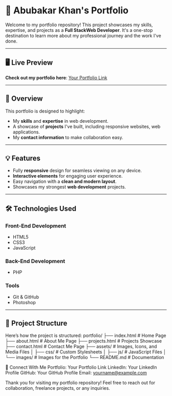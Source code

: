 # 🌟 Abubakar Khan's Portfolio

Welcome to my portfolio repository! This project showcases my skills, expertise, and projects as a **Full StackWeb Developer**. 
It's a one-stop destination to learn more about my professional journey and the work I've done.

---

## 🖥️ Live Preview
**Check out my portfolio here**: [Your Portfolio Link](https://yourusername.github.io)

---

## 📑 Overview

This portfolio is designed to highlight:
- My **skills** and **expertise** in web development.
- A showcase of **projects** I've built, including responsive websites, web applications.
- My **contact information** to make collaboration easy.

---

## 💡 Features

- Fully **responsive** design for seamless viewing on any device.
- **Interactive elements** for engaging user experience.
- Easy navigation with a **clean and modern layout**.
- Showcases my strongest **web development** projects.

---

## 🛠️ Technologies Used

### Front-End Development
- HTML5
- CSS3
- JavaScript

### Back-End Development
- PHP

### Tools
- Git & GitHub
- Photoshop

---

## 📂 Project Structure

Here’s how the project is structured:
portfolio/ ├── index.html # Home Page ├── about.html # About Me Page ├── projects.html # Projects Showcase ├── contact.html # Contact Me Page ├── assets/ # Images, Icons, and Media Files │ ├── css/ # Custom Stylesheets │ ├── js/ # JavaScript Files │ └── images/ # Images for the Portfolio └── README.md # Documentation

🤝 Connect With Me
Portfolio: Your Portfolio Link
LinkedIn: Your LinkedIn Profile
GitHub: Your GitHub Profile
Email: yourname@example.com

Thank you for visiting my portfolio repository! Feel free to reach out for collaboration, freelance projects, or any inquiries.
